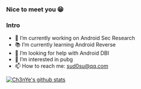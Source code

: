 ### Nice to meet you 😁

### Intro

- 📱 I’m currently working on Android Sec Research
- 📚 I’m currently learning Android Reverse
- 🤔 I’m looking for help with Android DBI
- 💖 I’m interested in pubg
- 📫 How to reach me: [sud0su@qq.com](mailto:sud0su@qq.com)

[![Ch3nYe's github stats](https://github-readme-stats.vercel.app/api?username=Ch3nYe&theme=monokai&show_icons=true)](https://github.com/Ch3nYe)
